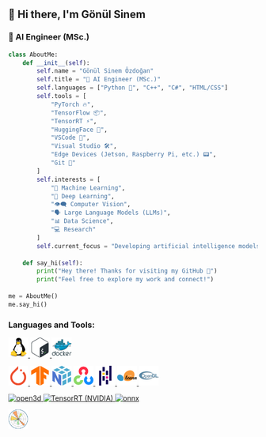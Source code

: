 ## 👋 Hi there, I'm Gönül Sinem

### 🤖 AI Engineer (MSc.)

```python
class AboutMe:
    def __init__(self):
        self.name = "Gönül Sinem Özdoğan"
        self.title = "🤖 AI Engineer (MSc.)"
        self.languages = ["Python 🐍", "C++", "C#", "HTML/CSS"]
        self.tools = [
            "PyTorch 🔥",
            "TensorFlow 📦",
            "TensorRT ⚡",
            "HuggingFace 🤗",
            "VSCode 📝",
            "Visual Studio 🛠️",
            "Edge Devices (Jetson, Raspberry Pi, etc.) 📟",
            "Git 🌱"
        ]
        self.interests = [
            "🤖 Machine Learning",
            "🧠 Deep Learning",
            "👁️‍🗨️ Computer Vision",
            "🗣️ Large Language Models (LLMs)",
            "📊 Data Science",
            "💻 Research"
        ]
        self.current_focus = "Developing artificial intelligence models 🤖"
    
    def say_hi(self):
        print("Hey there! Thanks for visiting my GitHub 👋")
        print("Feel free to explore my work and connect!")

me = AboutMe()
me.say_hi()
```
<h3 align="left">Languages and Tools:</h3>

<p align="left">
  <a href="https://www.linux.org/" target="_blank" rel="noreferrer"> <img src="https://raw.githubusercontent.com/devicons/devicon/master/icons/linux/linux-original.svg" alt="linux" width="40" height="40"/> </a>
  <a href="https://www.gnu.org/software/bash/" target="_blank" rel="noreferrer"> <img src="https://raw.githubusercontent.com/devicons/devicon/master/icons/bash/bash-original.svg" alt="bash" width="40" height="40"/> </a>
  <a href="https://www.docker.com/" target="_blank" rel="noreferrer"> <img src="https://raw.githubusercontent.com/devicons/devicon/master/icons/docker/docker-original-wordmark.svg" alt="docker" width="40" height="40"/> </a>
  
  <a href="https://pytorch.org/" target="_blank" rel="noreferrer"> <img src="https://raw.githubusercontent.com/devicons/devicon/master/icons/pytorch/pytorch-original.svg" alt="pytorch" width="40" height="40"/> </a>
  <a href="https://www.tensorflow.org" target="_blank" rel="noreferrer"> <img src="https://raw.githubusercontent.com/devicons/devicon/master/icons/tensorflow/tensorflow-original.svg" alt="tensorflow" width="40" height="40"/> </a>
  <a href="https://numpy.org/" target="_blank" rel="noreferrer"> <img src="https://raw.githubusercontent.com/devicons/devicon/master/icons/numpy/numpy-original.svg" alt="numpy" width="40" height="40"/> </a>
  <a href="https://opencv.org/" target="_blank" rel="noreferrer"> <img src="https://raw.githubusercontent.com/devicons/devicon/master/icons/opencv/opencv-original.svg" alt="opencv" width="40" height="40"/> </a>
  <a href="https://pandas.pydata.org/" target="_blank" rel="noreferrer"> <img src="https://raw.githubusercontent.com/devicons/devicon/master/icons/pandas/pandas-original.svg" alt="pandas" width="40" height="40"/> </a>
  <a href="https://scikit-learn.org/" target="_blank" rel="noreferrer"> <img src="https://raw.githubusercontent.com/devicons/devicon/master/icons/scikitlearn/scikitlearn-original.svg" alt="scikit_learn" width="40" height="40"/> </a>
  <a href="https.org/" target="_blank" rel="noreferrer"> <img src="https://raw.githubusercontent.com/devicons/devicon/master/icons/opengl/opengl-original.svg" alt="opengl" width="40" height="40"/> </a>
  
  <a href="https://www.open3d.org/" target="_blank" rel="noreferrer"> <img src="https://raw.githubusercontent.com/isl-org/Open3D/master/docs/_static/open3d_logo.svg?v=1" alt="open3d" width="40" height="40"/> </a>
  <a href="https://developer.nvidia.com/tensorrt" target="_blank" rel="noreferrer"> <img src="https://raw.githubusercontent.com/devicons/devicon/master/icons/nvidia/nvidia-original.svg?v=1" alt="TensorRT (NVIDIA)" width="40" height="40"/> </a>
  <a href="https://onnx.ai/" target="_blank" rel="noreferrer"> <img src="https://raw.githubusercontent.com/onnx/onnx/main/docs/ONNX_icon.png" alt="onnx" width="40" height="40"/> </a>
  
  <a href="https://matplotlib.org/" target="_blank" rel="noreferrer"> <img src="https://raw.githubusercontent.com/devicons/devicon/master/icons/matplotlib/matplotlib-original.svg" alt="matplotlib" width="40" height="40"/> </a>
</p>
